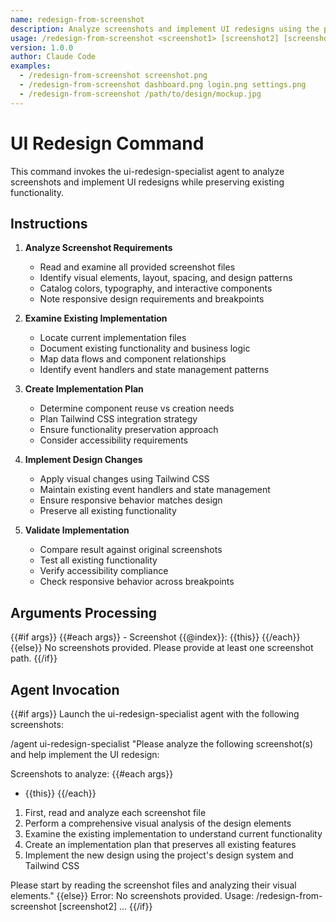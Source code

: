```yaml
---
name: redesign-from-screenshot
description: Analyze screenshots and implement UI redesigns using the project's design system and Tailwind CSS
usage: /redesign-from-screenshot <screenshot1> [screenshot2] [screenshot3] ...
version: 1.0.0
author: Claude Code
examples:
  - /redesign-from-screenshot screenshot.png
  - /redesign-from-screenshot dashboard.png login.png settings.png
  - /redesign-from-screenshot /path/to/design/mockup.jpg
---
```


# UI Redesign Command

This command invokes the ui-redesign-specialist agent to analyze screenshots and implement UI redesigns while preserving existing functionality.

## Instructions

1. **Analyze Screenshot Requirements**
   - Read and examine all provided screenshot files
   - Identify visual elements, layout, spacing, and design patterns
   - Catalog colors, typography, and interactive components
   - Note responsive design requirements and breakpoints

2. **Examine Existing Implementation**
   - Locate current implementation files
   - Document existing functionality and business logic
   - Map data flows and component relationships
   - Identify event handlers and state management patterns

3. **Create Implementation Plan**
   - Determine component reuse vs creation needs
   - Plan Tailwind CSS integration strategy
   - Ensure functionality preservation approach
   - Consider accessibility requirements

4. **Implement Design Changes**
   - Apply visual changes using Tailwind CSS
   - Maintain existing event handlers and state management
   - Ensure responsive behavior matches design
   - Preserve all existing functionality

5. **Validate Implementation**
   - Compare result against original screenshots
   - Test all existing functionality
   - Verify accessibility compliance
   - Check responsive behavior across breakpoints

## Arguments Processing
{{#if args}}
  {{#each args}}
    - Screenshot {{@index}}: {{this}}
  {{/each}}
{{else}}
  No screenshots provided. Please provide at least one screenshot path.
{{/if}}

## Agent Invocation

{{#if args}}
Launch the ui-redesign-specialist agent with the following screenshots:

/agent ui-redesign-specialist "Please analyze the following screenshot(s) and help implement the UI redesign:

Screenshots to analyze:
{{#each args}}
- {{this}}
{{/each}}

1. First, read and analyze each screenshot file
2. Perform a comprehensive visual analysis of the design elements
3. Examine the existing implementation to understand current functionality
4. Create an implementation plan that preserves all existing features
5. Implement the new design using the project's design system and Tailwind CSS

Please start by reading the screenshot files and analyzing their visual elements."
{{else}}
Error: No screenshots provided. Usage: /redesign-from-screenshot <screenshot1> [screenshot2] ...
{{/if}}